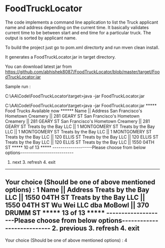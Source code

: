 # FoodTruckLocator

The code implements a command line application to list the Truck applicant name and address depending on the current time.
It basically validates current time to be between start and end time for a particular truck.
The output is sorted by applicant name.

To build the project just go to pom.xml directorty and run mven clean install.

It generates a FoodTruckLocator.jar in target directory.

You can download latest jar from https://github.com/abhishek8087/FoodTruckLocator/blob/master/target/FoodTruckLocator.jar

Sample run :

C:\AA\Code\FoodTruckLocator\target>java -jar FoodTruckLocator.jar


C:\AA\Code\FoodTruckLocator\target>java -jar FoodTruckLocator.jar
***** Food Trucks Available now ******
Name || Address
San Francisco's Hometown Creamery || 281 GEARY ST
San Francisco's Hometown Creamery || 281 GEARY ST
San Francisco's Hometown Creamery || 281 GEARY ST
Treats by the Bay LLC || 1 MONTGOMERY ST
Treats by the Bay LLC || 1 MONTGOMERY ST
Treats by the Bay LLC || 1 MONTGOMERY ST
Treats by the Bay LLC || 120 ELLIS ST
Treats by the Bay LLC || 120 ELLIS ST
Treats by the Bay LLC || 120 ELLIS ST
Treats by the Bay LLC || 1550 04TH ST
 ***** 10 of 13 *****
--------------------Please choose from below options---------------------------
1. next  3. refresh 4. exit
-------------------------------------------------------------------------------
Your choice (Should be one of above mentioned options) :
1
Name || Address
Treats by the Bay LLC || 1550 04TH ST
Treats by the Bay LLC || 1550 04TH ST
Wu Wei LLC dba MoBowl || 370 DRUMM ST
 ***** 13 of 13 *****
--------------------Please choose from below options---------------------------
2. previous 3. refresh 4. exit
-------------------------------------------------------------------------------
Your choice (Should be one of above mentioned options) :
4
 
